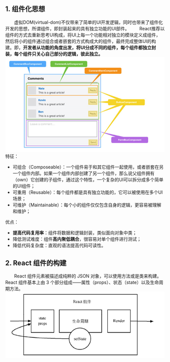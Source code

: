 ## 1. 组件化思想
&emsp;&emsp;虚拟DOM(virtual-dom)不仅带来了简单的UI开发逻辑，同时也带来了组件化开发的思想，所谓组件，即封装起来的具有独立功能的UI部件。
&emsp;&emsp;React推荐以组件的方式去重新思考UI构成，将UI上每一个功能相对独立的模块定义成组件，然后将小的组件通过组合或者嵌套的方式构成大的组件，最终完成整体UI的构建。即，**开发者从功能的角度出发，将UI分成不同的组件，每个组件都独立封装，每个组件只关心自己部分的逻辑，彼此独立。**
![](/images/图例2.png)
特征：
- 可组合（Composeable）：一个组件易于和其它组件一起使用，或者嵌套在另一个组件内部。如果一个组件内部创建了另一个组件，那么说父组件拥有（own）它创建的子组件，通过这个特性，一个复杂的UI可以拆分成多个简单的UI组件；
- 可重用（Reusable）：每个组件都是具有独立功能的，它可以被使用在多个UI场景；
- 可维护（Maintainable）：每个小的组件仅仅包含自身的逻辑，更容易被理解和维护；

优点：
- **提高代码复用率**：组件将数据和逻辑封装，类似面向对象中类；
- 降低测试难度：组件**高内聚低耦合**，很容易对单个组件进行测试；
- 降低代码复杂度：直观的语法提高代码可读性。

## 2. React 组件的构建
&emsp;&emsp;React 组件元素被描述成纯粹的 JSON 对象，可以使用方法或是类来构建。React 组件基本上由 3 个部分组成——属性（props）、状态（state）以及生命周期方法。
![](/images/图例3.png)